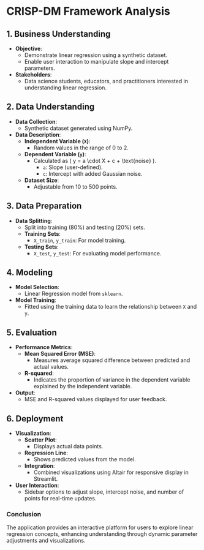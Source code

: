 # CRISP-DM Framework Analysis

## 1. Business Understanding
- **Objective**: 
  - Demonstrate linear regression using a synthetic dataset.
  - Enable user interaction to manipulate slope and intercept parameters.
- **Stakeholders**: 
  - Data science students, educators, and practitioners interested in understanding linear regression.

## 2. Data Understanding
- **Data Collection**: 
  - Synthetic dataset generated using NumPy.
- **Data Description**:
  - **Independent Variable (`X`)**: 
    - Random values in the range of 0 to 2.
  - **Dependent Variable (`y`)**: 
    - Calculated as \( y = a \cdot X + c + \text{noise} \).
      - `a`: Slope (user-defined).
      - `c`: Intercept with added Gaussian noise.
  - **Dataset Size**: 
    - Adjustable from 10 to 500 points.

## 3. Data Preparation
- **Data Splitting**: 
  - Split into training (80%) and testing (20%) sets.
  - **Training Sets**: 
    - `X_train`, `y_train`: For model training.
  - **Testing Sets**: 
    - `X_test`, `y_test`: For evaluating model performance.

## 4. Modeling
- **Model Selection**: 
  - Linear Regression model from `sklearn`.
- **Model Training**: 
  - Fitted using the training data to learn the relationship between `X` and `y`.

## 5. Evaluation
- **Performance Metrics**:
  - **Mean Squared Error (MSE)**: 
    - Measures average squared difference between predicted and actual values.
  - **R-squared**: 
    - Indicates the proportion of variance in the dependent variable explained by the independent variable.
- **Output**: 
  - MSE and R-squared values displayed for user feedback.

## 6. Deployment
- **Visualization**:
  - **Scatter Plot**: 
    - Displays actual data points.
  - **Regression Line**: 
    - Shows predicted values from the model.
  - **Integration**: 
    - Combined visualizations using Altair for responsive display in Streamlit.
- **User Interaction**: 
  - Sidebar options to adjust slope, intercept noise, and number of points for real-time updates.

### Conclusion
The application provides an interactive platform for users to explore linear regression concepts, enhancing understanding through dynamic parameter adjustments and visualizations.
